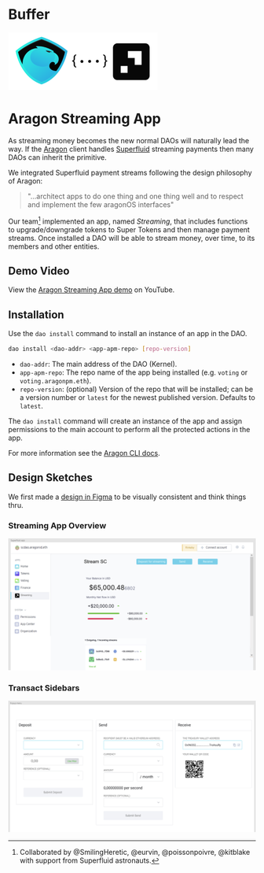 Buffer
======

![Aragon-Superfluid logos](assets/Aragon-Superfluid304x117.png)
# Aragon Streaming App

As streaming money becomes the new normal DAOs will naturally lead the way. If the [Aragon](https://aragon.org/) client handles [Superfluid](https://superfluid.finance/) streaming payments then many DAOs can inherit the primitive.

We integrated Superfluid payment streams following the design philosophy of Aragon:
> "...architect apps to do one thing and one thing well and to respect and implement the few aragonOS interfaces"

Our team[^0] implemented an app, named *Streaming*, that includes functions to upgrade/downgrade tokens to Super Tokens and then manage payment streams. Once installed a DAO will be able to stream money, over time, to its members and other entities.

## Demo Video

View the [Aragon Streaming App demo](https://youtu.be/#) on YouTube.

## Installation

Use the `dao install` command to install an instance of an app in the DAO.

```sh
dao install <dao-addr> <app-apm-repo> [repo-version]
```

- `dao-addr`: The main address of the DAO (Kernel).
- `app-apm-repo`: The repo name of the app being installed (e.g. `voting` or `voting.aragonpm.eth`).
- `repo-version`: (optional) Version of the repo that will be installed; can be a version number or `latest` for the newest published version. Defaults to `latest`.

The `dao install` command will create an instance of the app and assign permissions to the main account to perform all the protected actions in the app.

For more information see the [Aragon CLI docs](https://hack.aragon.org/docs/cli-dao-commands#dao-install).

## Design Sketches

We first made a [design in Figma](https://www.figma.com/file/PBHpbJMYFHCrUeRCWrEHQo/Aragon-DAO-%2B-Super-app?node-id=8%3A2) to be visually consistent and think things thru. 

### Streaming App Overview
![Streaming App Overview](assets/FigmaAppOverview.png)

### Transact Sidebars
![Sliding Sidebars](assets/FigmaSidebars.png)

[^0]: Collaborated by @SmilingHeretic, @eurvin, @poissonpoivre, @kitblake with support from Superfluid astronauts.
<!-- Credits? -->
